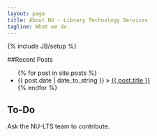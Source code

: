 ```yaml
---
layout: page
title: About NU - Library Technology Services
tagline: What we do.
---
```

{% include JB/setup %}

##Recent Posts

<ul class="posts">
  {% for post in site.posts %}
    <li><span>{{ post.date | date_to_string }}</span> &raquo; <a href="{{ BASE_PATH }}{{ post.url }}">{{ post.title }}</a></li>
  {% endfor %}
</ul>

## To-Do

Ask the NU-LTS team to contribute.

